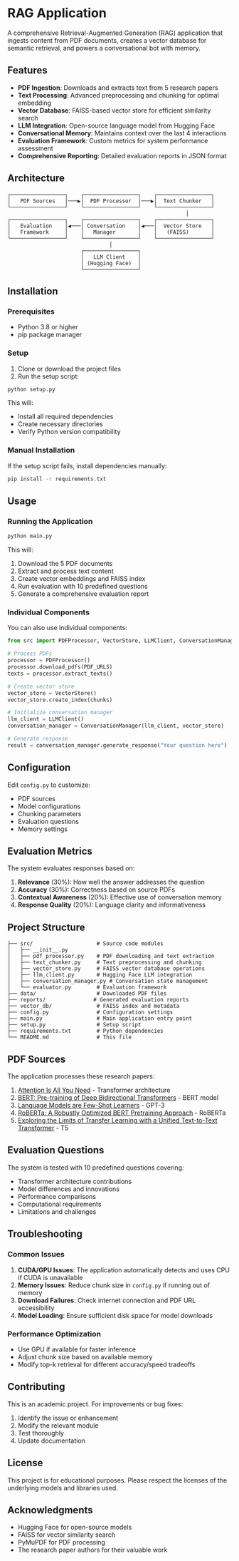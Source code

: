# RAG Application

A comprehensive Retrieval-Augmented Generation (RAG) application that ingests content from PDF documents, creates a vector database for semantic retrieval, and powers a conversational bot with memory.

## Features

- **PDF Ingestion**: Downloads and extracts text from 5 research papers
- **Text Processing**: Advanced preprocessing and chunking for optimal embedding
- **Vector Database**: FAISS-based vector store for efficient similarity search
- **LLM Integration**: Open-source language model from Hugging Face
- **Conversational Memory**: Maintains context over the last 4 interactions
- **Evaluation Framework**: Custom metrics for system performance assessment
- **Comprehensive Reporting**: Detailed evaluation reports in JSON format

## Architecture

```
┌─────────────────┐    ┌─────────────────┐    ┌─────────────────┐
│   PDF Sources   │───▶│  PDF Processor  │───▶│  Text Chunker   │
└─────────────────┘    └─────────────────┘    └─────────────────┘
                                                        │
┌─────────────────┐    ┌─────────────────┐    ┌─────────────────┐
│   Evaluation    │◀───│ Conversation    │◀───│  Vector Store   │
│   Framework     │    │   Manager       │    │   (FAISS)       │
└─────────────────┘    └─────────────────┘    └─────────────────┘
                                │
                       ┌─────────────────┐
                       │   LLM Client    │
                       │ (Hugging Face)  │
                       └─────────────────┘
```

## Installation

### Prerequisites

- Python 3.8 or higher
- pip package manager

### Setup

1. Clone or download the project files
2. Run the setup script:

```bash
python setup.py
```

This will:
- Install all required dependencies
- Create necessary directories
- Verify Python version compatibility

### Manual Installation

If the setup script fails, install dependencies manually:

```bash
pip install -r requirements.txt
```

## Usage

### Running the Application

```bash
python main.py
```

This will:
1. Download the 5 PDF documents
2. Extract and process text content
3. Create vector embeddings and FAISS index
4. Run evaluation with 10 predefined questions
5. Generate a comprehensive evaluation report

### Individual Components

You can also use individual components:

```python
from src import PDFProcessor, VectorStore, LLMClient, ConversationManager

# Process PDFs
processor = PDFProcessor()
processor.download_pdfs(PDF_URLS)
texts = processor.extract_texts()

# Create vector store
vector_store = VectorStore()
vector_store.create_index(chunks)

# Initialize conversation manager
llm_client = LLMClient()
conversation_manager = ConversationManager(llm_client, vector_store)

# Generate response
result = conversation_manager.generate_response("Your question here")
```

## Configuration

Edit `config.py` to customize:

- PDF sources
- Model configurations
- Chunking parameters
- Evaluation questions
- Memory settings

## Evaluation Metrics

The system evaluates responses based on:

1. **Relevance** (30%): How well the answer addresses the question
2. **Accuracy** (30%): Correctness based on source PDFs
3. **Contextual Awareness** (20%): Effective use of conversation memory
4. **Response Quality** (20%): Language clarity and informativeness

## Project Structure

```
├── src/                    # Source code modules
│   ├── __init__.py
│   ├── pdf_processor.py    # PDF downloading and text extraction
│   ├── text_chunker.py     # Text preprocessing and chunking
│   ├── vector_store.py     # FAISS vector database operations
│   ├── llm_client.py       # Hugging Face LLM integration
│   ├── conversation_manager.py # Conversation state management
│   └── evaluator.py        # Evaluation framework
├── data/                   # Downloaded PDF files
├── reports/               # Generated evaluation reports
├── vector_db/              # FAISS index and metadata
├── config.py               # Configuration settings
├── main.py                 # Main application entry point
├── setup.py                # Setup script
├── requirements.txt        # Python dependencies
└── README.md               # This file
```

## PDF Sources

The application processes these research papers:

1. [Attention Is All You Need](https://arxiv.org/pdf/1706.03762.pdf) - Transformer architecture
2. [BERT: Pre-training of Deep Bidirectional Transformers](https://arxiv.org/pdf/1810.04805.pdf) - BERT model
3. [Language Models are Few-Shot Learners](https://arxiv.org/pdf/2005.14165.pdf) - GPT-3
4. [RoBERTa: A Robustly Optimized BERT Pretraining Approach](https://arxiv.org/pdf/1907.11692.pdf) - RoBERTa
5. [Exploring the Limits of Transfer Learning with a Unified Text-to-Text Transformer](https://arxiv.org/pdf/1910.10683.pdf) - T5

## Evaluation Questions

The system is tested with 10 predefined questions covering:

- Transformer architecture contributions
- Model differences and innovations
- Performance comparisons
- Computational requirements
- Limitations and challenges

## Troubleshooting

### Common Issues

1. **CUDA/GPU Issues**: The application automatically detects and uses CPU if CUDA is unavailable
2. **Memory Issues**: Reduce chunk size in `config.py` if running out of memory
3. **Download Failures**: Check internet connection and PDF URL accessibility
4. **Model Loading**: Ensure sufficient disk space for model downloads

### Performance Optimization

- Use GPU if available for faster inference
- Adjust chunk size based on available memory
- Modify top-k retrieval for different accuracy/speed tradeoffs

## Contributing

This is an academic project. For improvements or bug fixes:

1. Identify the issue or enhancement
2. Modify the relevant module
3. Test thoroughly
4. Update documentation

## License

This project is for educational purposes. Please respect the licenses of the underlying models and libraries used.

## Acknowledgments

- Hugging Face for open-source models
- FAISS for vector similarity search
- PyMuPDF for PDF processing
- The research paper authors for their valuable work
